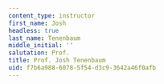 ```yaml
---
content_type: instructor
first_name: Josh
headless: true
last_name: Tenenbaum
middle_initial: ''
salutation: Prof.
title: Prof. Josh Tenenbaum
uid: f7b6a988-6078-5f54-d3c9-3642a46f0afb
---
```

